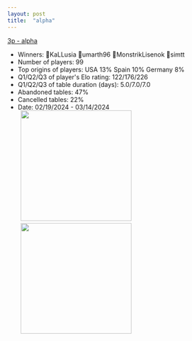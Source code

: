 ```yaml
---
layout: post
title:  "alpha"
---
```


[3p - alpha](https://boardgamearena.com/tournament?id=272932)
- Winners: 🥇KaLLusia 🥈umarth96 🥉MonstrikLisenok 🥉simtt
- Number of players: 99
- Top origins of players: USA 13% Spain 10% Germany 8%
- Q1/Q2/Q3 of player's Elo rating: 122/176/226
- Q1/Q2/Q3 of table duration (days): 5.0/7.0/7.0
- Abandoned tables: 47%
- Cancelled tables: 22% 
- Date: 02/19/2024 - 03/14/2024
<div>
 <img src="/wpoc/assets/images/t_Ticket to Ride_Elo_20240315081641.png" width="250" style="display: block; margin-left: 30px; margin-bottom: 5px; margin-top:-15px"/>
</div>
<div>
 <img src="/wpoc/assets/images/t_Ticket to Ride_Duration_20240315084605.png" width="250" style="display: block; margin-left: 30px; margin-bottom: 5px;"/>
</div>